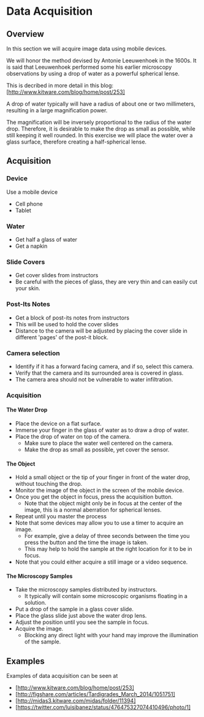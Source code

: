 # Data Acquisition

## Overview

In this section we will acquire image data using mobile devices.

We will honor the method devised by Antonie Leeuwenhoek in the 1600s. It is
said that Leeuwenhoek performed some his earlier microscopy observations by
using a drop of water as a powerful spherical lense.

This is decribed in more detail in this blog: [http://www.kitware.com/blog/home/post/253]

A drop of water typically will have a radius of about one or two millimeters,
resulting in a large magnification power.

The magnification will be inversely proportional to the radius of the water
drop. Therefore, it is desirable to make the drop as small as possible, while
still keeping it well rounded. In this exercise we will place the water over a
glass surface, therefore creating a half-spherical lense.


## Acquisition

### Device

Use a mobile device

* Cell phone
* Tablet

### Water

* Get half a glass of water
* Get a napkin

### Slide Covers

* Get cover slides from instructors
* Be careful with the pieces of glass, they are very thin and can easily cut your skin.

### Post-Its Notes

* Get a block of post-its notes from instructors
* This will be used to hold the cover slides
* Distance to the camera will be adjusted by placing the cover slide in different 'pages' of the post-it block.

### Camera selection

* Identify if it has a forward facing camera, and if so, select this camera.
* Verify that the camera and its surrounded area is covered in glass.
* The camera area should not be vulnerable to water infiltration.

### Acquisition

#### The Water Drop

* Place the device on a flat surface.
* Immerse your finger in the glass of water as to draw a drop of water.
* Place the drop of water on top of the camera.
  * Make sure to place the water well centered on the camera.
  * Make the drop as small as possible, yet cover the sensor.

#### The Object

* Hold a small object or the tip of your finger in front of the water drop, without touching the drop.
* Monitor the image of the object in the screen of the mobile device.
* Once you get the object in focus, press the acquisition button.
  * Note that the object might only be in focus at the center of the image, this is a normal aberration for spherical lenses.
* Repeat until you master the process
* Note that some devices may allow you to use a timer to acquire an image.
  * For example, give a delay of three seconds between the time you press the button and the time the image is taken.
  * This may help to hold the sample at the right location for it to be in focus.
* Note that you could either acquire a still image or a video sequence.

#### The Microscopy Samples

* Take the microscopy samples distributed by instructors.
  * It typically will contain some microscopic organisms floating in a solution.
* Put a drop of the sample in a glass cover slide.
* Place the glass slide just above the water drop lens.
* Adjust the position until you see the sample in focus.
* Acquire the image.
  * Blocking any direct light with your hand may improve the illumination of the sample.

## Examples

Examples of data acquisition can be seen at

* [http://www.kitware.com/blog/home/post/253]
* [http://figshare.com/articles/Tardigrades_March_2014/1051751]
* [http://midas3.kitware.com/midas/folder/11394]
* [https://twitter.com/luisibanez/status/476475327074410496/photo/1]

